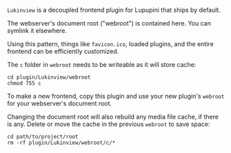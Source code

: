 `Lukinview` is a decoupled frontend plugin for Lupupini that ships by default.

The webserver's document root ("webroot") is contained here. You can symlink it elsewhere.

Using this pattern, things like `favicon.ico`, loaded plugins, and the entire frontend can be efficiently customized.

The `c` folder in `webroot` needs to be writeable as it will store cache:

```shell
cd plugin/Lukinview/webroot
chmod 755 c
```

To make a new frontend, copy this plugin and use your new plugin's `webroot` for your webserver's document root.

Changing the document root will also rebuild any media file cache, if there is any. Delete or move the cache in the previous `webroot` to save space:

```shell
cd path/to/project/root
rm -rf plugin/Lukinview/webroot/c/*
```
